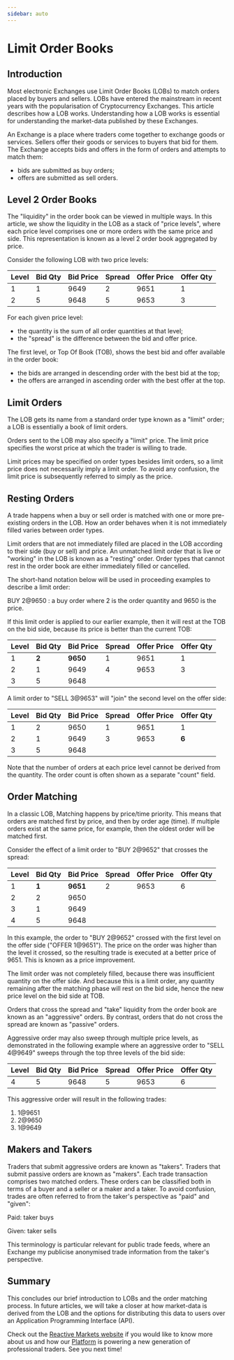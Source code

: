 ```yaml
---
sidebar: auto
---
```

# Limit Order Books

## Introduction

Most electronic Exchanges use Limit Order Books (LOBs) to match orders placed by buyers and sellers.
LOBs have entered the mainstream in recent years with the popularisation of Cryptocurrency
Exchanges. This article describes how a LOB works. Understanding how a LOB works is essential for
understanding the market-data published by these Exchanges.

An Exchange is a place where traders come together to exchange goods or services. Sellers offer
their goods or services to buyers that bid for them. The Exchange accepts bids and offers in the
form of orders and attempts to match them:

- bids are submitted as buy orders;
- offers are submitted as sell orders.

## Level 2 Order Books

The "liquidity" in the order book can be viewed in multiple ways. In this article, we show the
liquidity in the LOB as a stack of "price levels", where each price level comprises one or more
orders with the same price and side. This representation is known as a level 2 order book aggregated
by price.

Consider the following LOB with two price levels:

| Level | Bid Qty | Bid Price | Spread | Offer Price | Offer Qty |
|-------|---------|-----------|--------|-------------|-----------|
|     1 |       1 |      9649 |      2 |        9651 |         1 |
|     2 |       5 |      9648 |      5 |        9653 |         3 |

For each given price level:

- the quantity is the sum of all order quantities at that level;
- the "spread" is the difference between the bid and offer price.

The first level, or Top Of Book (TOB), shows the best bid and offer available in the order book:

- the bids are arranged in descending order with the best bid at the top;
- the offers are arranged in ascending order with the best offer at the top.

## Limit Orders

The LOB gets its name from a standard order type known as a "limit" order; a LOB is essentially a
book of limit orders.

Orders sent to the LOB may also specify a "limit" price. The limit price specifies the worst price
at which the trader is willing to trade.

Limit prices may be specified on order types besides limit orders, so a limit price does not
necessarily imply a limit order. To avoid any confusion, the limit price is subsequently referred to
simply as the price.

## Resting Orders

A trade happens when a buy or sell order is matched with one or more pre-existing orders in the LOB.
How an order behaves when it is not immediately filled varies between order types.

Limit orders that are not immediately filled are placed in the LOB according to their side (buy or
sell) and price. An unmatched limit order that is live or "working" in the LOB is known as a
"resting" order. Order types that cannot rest in the order book are either immediately filled or
cancelled.

The short-hand notation below will be used in proceeding examples to describe a limit order:

BUY 2@9650
: a buy order where 2 is the order quantity and 9650 is the price.

If this limit order is applied to our earlier example, then it will rest at the TOB on the bid side,
because its price is better than the current TOB:

| Level | Bid Qty | Bid Price | Spread | Offer Price | Offer Qty |
|-------|---------|-----------|--------|-------------|-----------|
|     1 |   **2** |  **9650** |      1 |        9651 |         1 |
|     2 |       1 |      9649 |      4 |        9653 |         3 |
|     3 |       5 |      9648 |        |             |           |

A limit order to "SELL 3@9653" will "join" the second level on the offer side:

| Level | Bid Qty | Bid Price | Spread | Offer Price | Offer Qty |
|-------|---------|-----------|--------|-------------|-----------|
|     1 |       2 |      9650 |      1 |        9651 | 1         |
|     2 |       1 |      9649 |      3 |        9653 | **6**     |
|     3 |       5 |      9648 |        |             |           |

Note that the number of orders at each price level cannot be derived from the quantity. The order
count is often shown as a separate "count" field.

## Order Matching

In a classic LOB, Matching happens by price/time priority. This means that orders are matched first
by price, and then by order age (time). If multiple orders exist at the same price, for example,
then the oldest order will be matched first.

Consider the effect of a limit order to "BUY 2@9652" that crosses the spread:

| Level | Bid Qty | Bid Price | Spread | Offer Price | Offer Qty |
|-------|---------|-----------|--------|-------------|-----------|
|     1 |   **1** |  **9651** |      2 |        9653 |         6 |
|     2 |       2 |      9650 |        |             |           |
|     3 |       1 |      9649 |        |             |           |
|     4 |       5 |      9648 |        |             |           |

In this example, the order to "BUY 2@9652" crossed with the first level on the offer side ("OFFER
1@9651"). The price on the order was higher than the level it crossed, so the resulting trade is
executed at a better price of 9651. This is known as a price improvement.

The limit order was not completely filled, because there was insufficient quantity on the offer
side. And because this is a limit order, any quantity remaining after the matching phase will rest
on the bid side, hence the new price level on the bid side at TOB.

Orders that cross the spread and "take" liquidity from the order book are known as an "aggressive"
orders. By contrast, orders that do not cross the spread are known as "passive" orders.

Aggressive order may also sweep through multiple price levels, as demonstrated in the following
example where an aggressive order to "SELL 4@9649" sweeps through the top three levels of the bid
side:

| Level | Bid Qty | Bid Price | Spread | Offer Price | Offer Qty |
|-------|---------|-----------|--------|-------------|-----------|
|     4 |       5 |      9648 |      5 |        9653 |         6 |

This aggressive order will result in the following trades:

1. 1@9651
2. 2@9650
3. 1@9649

## Makers and Takers

Traders that submit aggressive orders are known as "takers". Traders that submit passive orders are
known as "makers". Each trade transaction comprises two matched orders. These orders can be
classified both in terms of a buyer and a seller or a maker and a taker. To avoid confusion, trades
are often referred to from the taker's perspective as "paid" and "given":

Paid: taker buys

Given: taker sells

This terminology is particular relevant for public trade feeds, where an Exchange my publicise
anonymised trade information from the taker's perspective.

## Summary

This concludes our brief introduction to LOBs and the order matching process. In future articles, we
will take a closer at how market-data is derived from the LOB and the options for distributing this
data to users over an Application Programming Interface (API).

Check out the [Reactive Markets website](https://www.reactivemarkets.com) if you would like to know
more about us and how our [Platform](https://platform.reactivemarkets.com/) is powering a new
generation of professional traders. See you next time!
